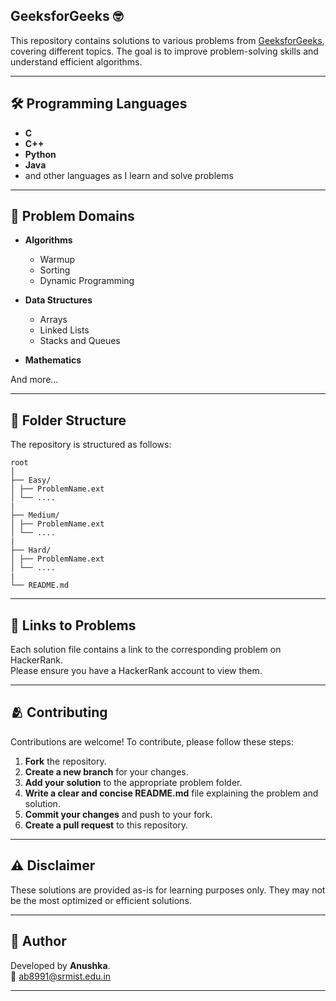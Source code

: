 ## GeeksforGeeks 🤓

This repository contains solutions to various problems from [GeeksforGeeks](https://www.geeksforgeeks.org/), covering different topics. The goal is to improve problem-solving skills and understand efficient algorithms.

---

## 🛠️ Programming Languages

- **C**
- **C++**
- **Python**
- **Java**
- and other languages as I learn and solve problems

---

## 📜 Problem Domains

- **Algorithms**
  - Warmup
  - Sorting
  - Dynamic Programming
    
- **Data Structures**
  - Arrays
  - Linked Lists
  - Stacks and Queues
    
- **Mathematics**

And more...

---

## 📁 **Folder Structure**

The repository is structured as follows:

```
root
│
├── Easy/
│ ├── ProblemName.ext
│ └── ....
|
├── Medium/
│ ├── ProblemName.ext
│ └── ....
|
├── Hard/
│ ├── ProblemName.ext
│ └── ....
|
└── README.md
```

---

## 🔗 Links to Problems

Each solution file contains a link to the corresponding problem on HackerRank. <br> Please ensure you have a HackerRank account to view them.

---

## 🫂 **Contributing**

Contributions are welcome! To contribute, please follow these steps:

1. **Fork** the repository.
2. **Create a new branch** for your changes.
3. **Add your solution** to the appropriate problem folder.
4. **Write a clear and concise README.md** file explaining the problem and solution.
5. **Commit your changes** and push to your fork.
6. **Create a pull request** to this repository.

---

## ⚠ **Disclaimer**

These solutions are provided as-is for learning purposes only. They may not be the most optimized or efficient solutions. 

---

## 📍 Author

Developed by **Anushka**. <br>
📧 [ab8991@srmist.edu.in](mailto:ab8991@srmist.edu.in)

---
